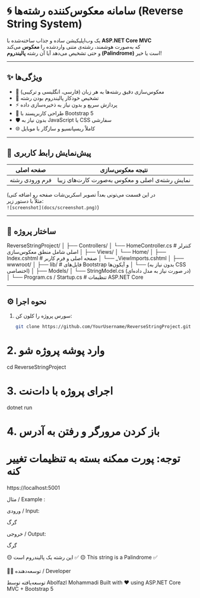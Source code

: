 # 🌀 سامانه معکوس‌کننده رشته‌ها (Reverse String System)

یک وب‌اپلیکیشن ساده و جذاب ساخته‌شده با **ASP.NET Core MVC**  
که به‌صورت هوشمند، رشته‌ی متنی واردشده را **معکوس** می‌کند  
و حتی تشخیص می‌دهد آیا آن رشته **پالیندروم (Palindrome)** است یا خیر!

---

## ✨ ویژگی‌ها

- 🔁 معکوس‌سازی دقیق رشته‌ها به هر زبان (فارسی، انگلیسی و ترکیبی)  
- 🧠 تشخیص خودکار پالیندروم بودن رشته  
- ⚡ پردازش سریع و بدون نیاز به ذخیره‌سازی داده  
- 💬 طراحی کاربرپسند با Bootstrap 5  
- 🛡️ بدون نیاز به JavaScript یا CSS سفارشی  
- 🌐 کاملاً ریسپانسیو و سازگار با موبایل  

---

## 📸 پیش‌نمایش رابط کاربری

| صفحه اصلی | نتیجه معکوس‌سازی |
|-------------|----------------|
| فرم ورودی رشته | نمایش رشته‌ی اصلی و معکوس به‌صورت کارت‌های زیبا |

(در این قسمت می‌تونی بعداً تصویر اسکرین‌شات صفحه رو اضافه کنی  
مثلاً با دستور زیر:  
`![screenshot](docs/screenshot.png)`)

---

## 🧩 ساختار پروژه




ReverseStringProject/
│
├── Controllers/
│ └── HomeController.cs # کنترلر اصلی شامل منطق معکوس‌سازی
│
├── Views/
│ └── Home/
│ ├── Index.cshtml # صفحه اصلی و فرم کاربر
│ └── _ViewImports.cshtml
│
├── wwwroot/
│ ├── lib/ # فایل‌های Bootstrap و آیکون‌ها
│ └── (بدون نیاز به CSS اختصاصی)
│
├── Models/
│ └── StringModel.cs (در صورت نیاز به مدل داده‌ای)
│
└── Program.cs / Startup.cs # تنظیمات ASP.NET Core



---

## ⚙️ نحوه اجرا

1. سورس پروژه را کلون کن:

   ```bash
   git clone https://github.com/YourUsername/ReverseStringProject.git
# 2. وارد پوشه پروژه شو
cd ReverseStringProject

# 3. اجرای پروژه با دات‌نت
dotnet run

# 4. باز کردن مرورگر و رفتن به آدرس
#    توجه: پورت ممکنه بسته به تنظیمات تغییر کنه
https://localhost:5001




مثال / Example   :

ورودی / Input:

گرگ


خروجی / Output:

گرگ


🟡 این رشته یک پالیندروم است ✅
🟡 This string is a Palindrome ✅




🧑‍💻 توسعه‌دهنده / Developer

توسعه‌یافته توسط Abolfazl Mohammadi
Built with ❤️ using ASP.NET Core MVC + Bootstrap 5
